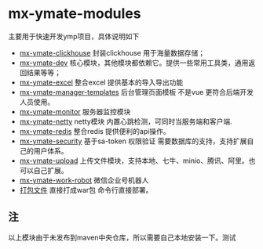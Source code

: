 # mx-ymate-modules

主要用于快速开发ymp项目，具体说明如下

- [mx-ymate-clickhouse](mx-ymate-clickhouse)  封装clickhouse 用于海量数据存储；
- [mx-ymate-dev](mx-ymate-dev)  核心模块，其他模块都依赖它。提供一些常用工具类，通用返回结果等等；
- [mx-ymate-excel](mx-ymate-excel) 整合excel 提供基本的导入导出功能
- [mx-ymate-manager-templates](mx-ymate-manager-templates) 后台管理页面模板 不是vue 更符合后端开发人员使用。
- [mx-ymate-monitor](mx-ymate-monitor) 服务器监控模块
- [mx-ymate-netty](mx-ymate-netty) netty模块 内置心跳检测，可同时当服务端和客户端.
- [mx-ymate-redis](mx-ymate-redis) 整合redis  提供便利的api操作。
- [mx-ymate-security](mx-ymate-security) 基于sa-token 权限验证 需要数据库的支持，支持扩展自己的用户体系。
- [mx-ymate-upload](mx-ymate-upload) 上传文件模块，支持本地、七牛、minio、腾讯、阿里。也可以自己扩展。
- [mx-ymate-work-robot](mx-ymate-work-robot) 微信企业号机器人
- [打包文件](打包文件) 直接打成war包 命令行直接部署。









## 注
以上模块由于未发布到maven中央仓库，所以需要自己本地安装一下。测试
